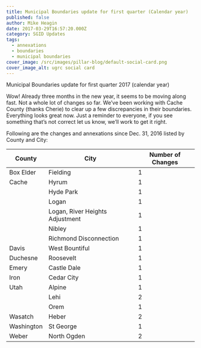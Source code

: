```yaml
---
title: Municipal Boundaries update for first quarter (Calendar year)
published: false
author: Mike Heagin
date: 2017-03-29T16:57:20.000Z
category: SGID Updates
tags:
  - annexations
  - boundaries
  - municipal boundaries
cover_image: /src/images/pillar-blog/default-social-card.png
cover_image_alt: ugrc social card
---
```


Municipal Boundaries update for first quarter 2017 (calendar year)

Wow! Already three months in the new year, it seems to be moving along fast.
Not a whole lot of changes so far. We’ve been working with Cache County (thanks Cherie) to clear up a few discrepancies in their boundaries. Everything looks great now.
Just a reminder to everyone, if you see something that’s not correct let us know, we’ll work to get it right.

Following are the changes and annexations since Dec. 31, 2016 listed by County and City:

| County     | City                            | Number of Changes |
| ---------- | ------------------------------- | ----------------- |
| Box Elder  | Fielding                        | 1                 |
| Cache      | Hyrum                           | 1                 |
|            | Hyde Park                       | 1                 |
|            | Logan                           | 1                 |
|            | Logan, River Heights Adjustment | 1                 |
|            | Nibley                          | 1                 |
|            | Richmond Disconnection          | 1                 |
| Davis      | West Bountiful                  | 1                 |
| Duchesne   | Roosevelt                       | 1                 |
| Emery      | Castle Dale                     | 1                 |
| Iron       | Cedar City                      | 1                 |
| Utah       | Alpine                          | 1                 |
|            | Lehi                            | 2                 |
|            | Orem                            | 1                 |
| Wasatch    | Heber                           | 2                 |
| Washington | St George                       | 1                 |
| Weber      | North Ogden                     | 2                 |

